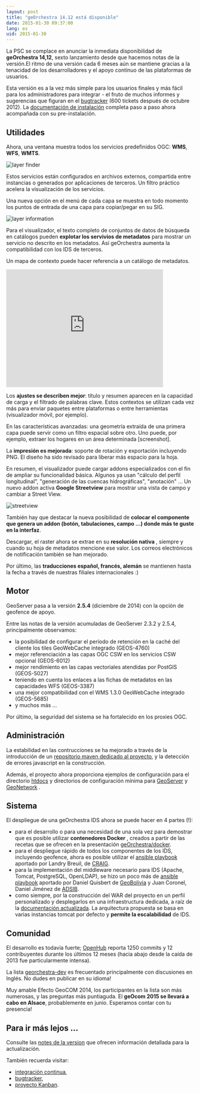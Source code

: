 ```yaml
---
layout: post
title: "geOrchestra 14.12 está disponible"
date: 2015-01-30 09:37:00
lang: es
uid: 2015-01-30
---
```


La PSC se complace en anunciar la inmediata disponibilidad de **geOrchestra 14,12**, sexto lanzamiento desde que hacemos notas de la versión.El ritmo de una versión cada 6 meses aún se mantiene gracias a la tenacidad de los desarrolladores y el apoyo continuo de las plataformas de usuarios.

Esta versión es a la vez más simple para los usuarios finales y más fácil para los administradores para integrar - el fruto de muchos informes y sugerencias que figuran en el [bugtracker](https://github.com/georchestra/georchestra/issues) (600 tickets después de octubre 2012).
La [documentación de instalación](https://github.com/georchestra/georchestra/blob/master/README.md) completa paso a paso ahora acompañada con su pre-instalación.

<!--more-->


## Utilidades

Ahora, una ventana muestra todos los servicios predefinidos OGC: **WMS**, **WFS**, **WMTS**.

<img src="/public/posts/2015-01-31/about.jpg" alt="layer finder" />

Estos servicios están configurados en archivos externos, compartida entre instancias o generados por aplicaciones de terceros. Un filtro práctico acelera la visualización de los servicios.

Una nueva opción en el menú de cada capa se muestra en todo momento los puntos de entrada de una capa para copiar/pegar en su SIG.

<img src="/public/posts/2015-01-31/layerfinder.jpg" alt="layer information" />

Para el visualizador, el texto completo de conjuntos de datos de búsqueda en catálogos pueden **explotar los servivios de metadatos** para mostrar un servicio no descrito en los metadatos. Así geOrchestra aumenta la compatibilidad con los IDS de terceros.

Un mapa de contexto puede hacer referencia a un catálogo de metadatos.

<iframe width="420" height="315" src="https://www.youtube.com/embed/vX67NfFrj4o" frameborder="0" allowfullscreen></iframe>

Los **ajustes se describen mejor**: título y resumen aparecen en la capacidad de carga y el filtrado de palabras clave. Estos contextos se utilizan cada vez más para enviar paquetes entre plataformas o entre herramientas (visualizador móvil, por ejemplo).

En las características avanzadas: una geometría extraída de una primera capa puede servir como un filtro espacial sobre otro. Uno puede, por ejemplo, extraer los hogares en un área determinada [screenshot].

La **impresión es mejorada**: soporte de rotación y exportación incluyendo PNG. El diseño ha sido revisado para liberar más espacio para la hoja.

En resumen, el visualizador puede cargar addons especializados con el fin de ampliar su funcionalidad básica. Algunos ya usan "cálculo del perfil longitudinal", "generación de las cuencas hidrográficas", "anotación" ... Un nuevo addon activa **Google Streetview** para mostrar una vista de campo y cambiar a Street View.

<img src="/public/posts/2015-01-31/streetview.jpg" alt="streetview" />

También hay que destacar la nueva posibilidad de **colocar el componente que genera un addon (botón, tabulaciones, campo ...) donde más te guste en la interfaz**.

Descargar, el raster ahora se extrae en su **resolución nativa** , siempre y cuando su hoja de metadatos mencione ese valor. Los correos electrónicos de notificación también se han mejorado.

Por último, las **traducciones español, francés, alemán** se mantienen hasta la fecha a través de nuestras filiales internacionales :)


## Motor

GeoServer pasa a la versión **2.5.4** (diciembre de 2014) con la opción de geofence de apoyo.

Entre las notas de la versión acumuladas de GeoServer 2.3.2 y 2.5.4, principalmente observamos:

 * la posibilidad de configurar el período de retención en la caché del cliente los tiles GeoWebCache integrado (GEOS-4760)
 * mejor referenciación a las capas OGC CSW en los servicios CSW opcional (GEOS-6012)
 * mejor rendimiento en las capas vectoriales atendidas por PostGIS (GEOS-5027)
 * teniendo en cuenta los enlaces a las fichas de metadatos en las capacidades WFS (GEOS-3387)
 * una mejor compatibilidad con el WMS 1.3.0 GeoWebCache integrado (GEOS-5685)
 * y muchos más ...

Por último, la seguridad del sistema se ha fortalecido en los proxies OGC.


## Administración

La estabilidad en las contrucciones se ha mejorado a través de la introducción de un [repositorio maven dedicado al proyecto](http://sdi.georchestra.org/maven/repository/), y la detección de errores javascript en la construcción.

Además, el proyecto ahora proporciona ejemplos de configuración para el directorio [htdocs](https://github.com/georchestra/htdocs) y directorios de configuración mínima para [GeoServer](https://github.com/georchestra/geoserver_minimal_datadir) y [GeoNetwork](https://github.com/georchestra/geonetwork_minimal_datadir) .

## Sistema

El despliegue de una geOrchestra IDS ahora se puede hacer en 4 partes (!):

 * para el desarrollo o para una necesidad de una sola vez para demostrar que es posible utilizar **contenedores Docker** , creados a partir de las recetas que se ofrecen en la presentación [geOrchestra/docker](https://github.com/georchestra/docker).
 * para el despliegue rápido de todos los componentes de los IDS, incluyendo geofence, ahora es posible utilizar el [ansible playbook](https://github.com/landryb/georchestra-ansible) aportado por Landry Breuil, de [CRAIG](http://craig.fr/).
 * para la implementación del middleware necesario para IDS (Apache, Tomcat, PostgreSQL, OpenLDAP), se hizo un poco más de [ansible playbook](https://gitlab.geo.gob.bo/adsib/georchestra_ansible/tree/master) aportado por Daniel Quisbert de [GeoBolivia](http://geo.gob.bo/) y Juan Coronel, Daniel Jiménez de [ADSIB](http://www.adsib.gob.bo/).
 * como siempre, por la construcción del WAR del proyecto en un perfil personalizado y desplegarlos en una infraestructura dedicada, a raíz de la [documentación actualizada](https://github.com/georchestra/georchestra/blob/master/README.md). La arquitectura propuesta se basa en varias instancias tomcat por defecto y **permite la escalabilidad** de IDS.

## Comunidad

El desarrollo es todavía fuerte; [OpenHub](https://www.openhub.net/p/georchestra) reporta 1250 commits y 12 contribuyentes durante los últimos 12 meses (hacia abajo desde la caída de 2013 fue particularmente intensa).

La lista [georchestra-dev](https://groups.google.com/forum/#!forum/georchestra-dev) es frecuentado principalmente con discusiones en Inglés. No dudes en publicar en su idioma!

Muy amable Efecto GeoCOM 2014, los participantes en la lista son más numerosas, y las preguntas más puntiaguda. El **geOcom 2015 se llevará a cabo en Alsace**, probablemente en junio. Esperamos contar con tu presencia!


## Para ir más lejos ...

Consulte las [notes de la version](https://github.com/georchestra/georchestra/blob/master/RELEASE_NOTES.md#version-1412-stable-version) que ofrecen información detallada para la actualización.

También recuerda visitar:

 * [integración continua](https://sdi.georchestra.org/ci/),
 * [bugtracker](https://github.com/georchestra/georchestra/issues),
 * [proyecto Kanban](https://huboard.com/georchestra/georchestra).
